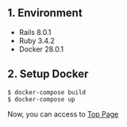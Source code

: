 ## 1. Environment

- Rails 8.0.1
- Ruby 3.4.2
- Docker 28.0.1

## 2. Setup Docker

```command
$ docker-compose build
$ docker-compose up
```

Now, you can access to [Top Page](http://localhost:3000)
